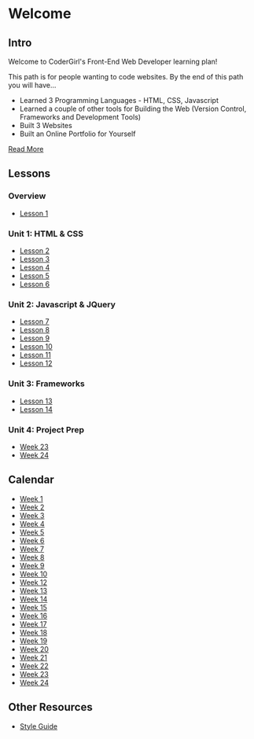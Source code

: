 # Welcome

## Intro

Welcome to CoderGirl's Front-End Web Developer learning plan!

This path is for people wanting to code websites. By the end of this path you will have...

* Learned 3 Programming Languages - HTML, CSS, Javascript
* Learned a couple of other tools for Building the Web (Version Control, Frameworks and Development Tools)
* Built 3 Websites
* Built an Online Portfolio for Yourself

[Read More](intro)


## Lessons

### Overview
* [Lesson 1](lesson_1)

### Unit 1: HTML & CSS
* [Lesson 2](lesson_2)
* [Lesson 3](lesson_3)
* [Lesson 4](lesson_4)
* [Lesson 5](lesson_5)
* [Lesson 6](lesson_6)

### Unit 2: Javascript & JQuery
* [Lesson 7](lesson_7)
* [Lesson 8](lesson_8)
* [Lesson 9](lesson_9)
* [Lesson 10](lesson_10)
* [Lesson 11](lesson_11)
* [Lesson 12](lesson_12)

### Unit 3: Frameworks

* [Lesson 13](lesson_13)
* [Lesson 14](lesson_14)

### Unit 4: Project Prep

* [Week 23](week_23)
* [Week 24](week_24)

## Calendar

* [Week 1](lesson_1)
* [Week 2](lesson_2)
* [Week 3](lesson_3)
* [Week 4](lesson_4)
* [Week 5](lesson_5)
* [Week 6](lesson_6)
* [Week 7](lesson_7)
* [Week 8](lesson_8)
* [Week 9](lesson_9)
* [Week 10](lesson_10)
* [Week 12](coming_soon)
* [Week 13](coming_soon)
* [Week 14](coming_soon)
* [Week 15](coming_soon)
* [Week 16](coming_soon)
* [Week 17](coming_soon)
* [Week 18](coming_soon)
* [Week 19](coming_soon)
* [Week 20](coming_soon)
* [Week 21](coming_soon)
* [Week 22](coming_soon)
* [Week 23](week_23)
* [Week 24](week_24)

## Other Resources

* [Style Guide](style_guide)
